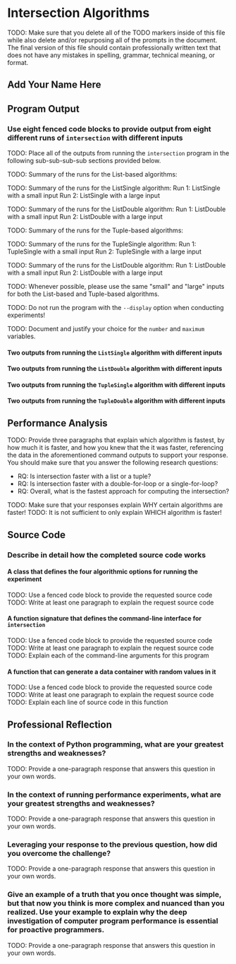 # Intersection Algorithms

TODO: Make sure that you delete all of the TODO markers inside of this file
while also delete and/or repurposing all of the prompts in the document. The
final version of this file should contain professionally written text that
does not have any mistakes in spelling, grammar, technical meaning, or format.

## Add Your Name Here

## Program Output

### Use eight fenced code blocks to provide output from eight different runs of `intersection` with different inputs

TODO: Place all of the outputs from running the `intersection` program
in the following sub-sub-sub-sub sections provided below.

TODO: Summary of the runs for the List-based algorithms:

TODO: Summary of the runs for the ListSingle algorithm:
Run 1: ListSingle with a small input
Run 2: ListSingle with a large input

TODO: Summary of the runs for the ListDouble algorithm:
Run 1: ListDouble with a small input
Run 2: ListDouble with a large input

TODO: Summary of the runs for the Tuple-based algorithms:

TODO: Summary of the runs for the TupleSingle algorithm:
Run 1: TupleSingle with a small input
Run 2: TupleSingle with a large input

TODO: Summary of the runs for the ListDouble algorithm:
Run 1: ListDouble with a small input
Run 2: ListDouble with a large input

TODO: Whenever possible, please use the same "small" and "large" inputs for both
the List-based and Tuple-based algorithms.

TODO: Do not run the program with the `--display` option when conducting
experiments!

TODO: Document and justify your choice for the `number` and `maximum` variables.

#### Two outputs from running the `ListSingle` algorithm with different inputs

#### Two outputs from running the `ListDouble` algorithm with different inputs

#### Two outputs from running the `TupleSingle` algorithm with different inputs

#### Two outputs from running the `TupleDouble` algorithm with different inputs

## Performance Analysis

TODO: Provide three paragraphs that explain which algorithm is fastest, by how
much it is faster, and how you knew that the it was faster, referencing the data
in the aforementioned command outputs to support your response. You should make
sure that you answer the following research questions:

- RQ: Is intersection faster with a list or a tuple?
- RQ: Is intersection faster with a double-for-loop or a single-for-loop?
- RQ: Overall, what is the fastest approach for computing the intersection?

TODO: Make sure that your responses explain WHY certain algorithms are faster!
TODO: It is not sufficient to only explain WHICH algorithm is faster!

## Source Code

### Describe in detail how the completed source code works

#### A class that defines the four algorithmic options for running the experiment

TODO: Use a fenced code block to provide the requested source code
TODO: Write at least one paragraph to explain the request source code

#### A function signature that defines the command-line interface for `intersection`

TODO: Use a fenced code block to provide the requested source code
TODO: Write at least one paragraph to explain the request source code
TODO: Explain each of the command-line arguments for this program

#### A function that can generate a data container with random values in it

TODO: Use a fenced code block to provide the requested source code
TODO: Write at least one paragraph to explain the request source code
TODO: Explain each line of source code in this function

## Professional Reflection

### In the context of Python programming, what are your greatest strengths and weaknesses?

TODO: Provide a one-paragraph response that answers this question in your own words.

### In the context of running performance experiments, what are your greatest strengths and weaknesses?

TODO: Provide a one-paragraph response that answers this question in your own words.

### Leveraging your response to the previous question, how did you overcome the challenge?

TODO: Provide a one-paragraph response that answers this question in your own words.

### Give an example of a truth that you once thought was simple, but that now you think is more complex and nuanced than you realized. Use your example to explain why the deep investigation of computer program performance is essential for proactive programmers.

TODO: Provide a one-paragraph response that answers this question in your own words.
